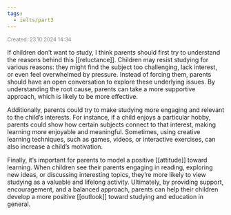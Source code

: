 ```yaml
---
tags:
  - ielts/part3
---
```

<span style="font-size:12px; color:#888888;">Created: 23.10.2024 14:34</span>

If children don’t want to study, I think parents should first try to understand the reasons behind this [[reluctance]]. Children may resist studying for various reasons: they might find the subject too challenging, lack interest, or even feel overwhelmed by pressure. Instead of forcing them, parents should have an open conversation to explore these underlying issues. By understanding the root cause, parents can take a more supportive approach, which is likely to be more effective.  

Additionally, parents could try to make studying more engaging and relevant to the child’s interests. For instance, if a child enjoys a particular hobby, parents could show how certain subjects connect to that interest, making learning more enjoyable and meaningful. Sometimes, using creative learning techniques, such as games, videos, or interactive exercises, can also increase a child’s motivation.

Finally, it’s important for parents to model a positive [[attitude]] toward learning. When children see their parents engaging in reading, exploring new ideas, or discussing interesting topics, they’re more likely to view studying as a valuable and lifelong activity. Ultimately, by providing support, encouragement, and a balanced approach, parents can help their children develop a more positive [[outlook]] toward studying and education in general.